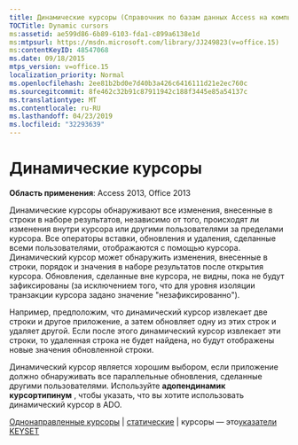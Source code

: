 ```yaml
---
title: Динамические курсоры (Справочник по базам данных Access на компьютере)
TOCTitle: Dynamic cursors
ms:assetid: ae599d86-6b89-6103-fda1-c899a6138e1d
ms:mtpsurl: https://msdn.microsoft.com/library/JJ249823(v=office.15)
ms:contentKeyID: 48547068
ms.date: 09/18/2015
mtps_version: v=office.15
localization_priority: Normal
ms.openlocfilehash: 2ee81b2bd0e7d40b3a426c6416111d21e2ec760c
ms.sourcegitcommit: 8fe462c32b91c87911942c188f3445e85a54137c
ms.translationtype: MT
ms.contentlocale: ru-RU
ms.lasthandoff: 04/23/2019
ms.locfileid: "32293639"
---
```

# <a name="dynamic-cursors"></a>Динамические курсоры


**Область применения**: Access 2013, Office 2013

Динамические курсоры обнаруживают все изменения, внесенные в строки в наборе результатов, независимо от того, происходят ли изменения внутри курсора или другими пользователями за пределами курсора. Все операторы вставки, обновления и удаления, сделанные всеми пользователями, отображаются с помощью курсора. Динамический курсор может обнаружить изменения, внесенные в строки, порядок и значения в наборе результатов после открытия курсора. Обновления, сделанные вне курсора, не видны, пока не будут зафиксированы (за исключением того, что для уровня изоляции транзакции курсора задано значение "незафиксированно").

Например, предположим, что динамический курсор извлекает две строки и другое приложение, а затем обновляет одну из этих строк и удаляет другой. Если после этого динамический курсор извлекает эти строки, то удаленная строка не будет найдена, но будут отображены новые значения обновленной строки.

Динамический курсор является хорошим выбором, если приложение должно обнаруживать все параллельные обновления, сделанные другими пользователями. Используйте **адопендинамик** **курсортипинум** , чтобы указать, что вы хотите использовать динамический курсор в ADO.

[Однонаправленные курсоры](forward-only-cursors.md) | [статические](static-cursors.md) | курсоры — это[указатели KEYSET](keyset-cursors.md)

